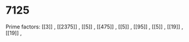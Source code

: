 # 7125

Prime factors: [[3]] , [[2375]] , [[5]] , [[475]] , [[5]] , [[95]] , [[5]] , [[19]] , [[19]] , 